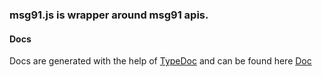 ### msg91.js is wrapper around msg91 apis.

#### Docs

Docs are generated with the help of [TypeDoc](http://typedoc.com) and can be found here [Doc](/docs)
